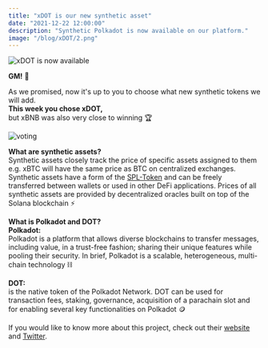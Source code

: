 ```yaml
---
title: "xDOT is our new synthetic asset"
date: "2021-12-22 12:00:00"
description: "Synthetic Polkadot is now available on our platform."
image: "/blog/xDOT/2.png"
---
```

![xDOT is now available](/blog/xDOT/1.png "horizontal")

**GM!** 👋

As we promised, now it's up to you to choose what new synthetic tokens we will add.  
**This week you chose xDOT,**  
but xBNB was also very close to winning 🏆  
  
![voting](/blog/xDOT/voting.png "horizontal")


**What are synthetic assets?**  
Synthetic assets closely track the price of specific assets assigned to them e.g. xBTC will have the same price as BTC on centralized exchanges. Synthetic assets have a form of the [SPL-Token](https://spl.solana.com/token) and can be freely transferred between wallets or used in other DeFi applications. Prices of all synthetic assets are provided by decentralized oracles built on top of the Solana blockchain ⚡


**What is Polkadot and DOT?**  
**Polkadot:**  
Polkadot is a platform that allows diverse blockchains to transfer messages, including value, in a trust-free fashion; sharing their unique features while pooling their security. In brief, Polkadot is a scalable, heterogeneous, multi-chain technology ⛓️

**DOT:**  
is the native token of the Polkadot Network. DOT can be used for transaction fees, staking, governance, acquisition of a parachain slot and for enabling several key functionalities on Polkadot 🪙

If you would like to know more about this project, check out their [website](https://polkadot.network/) and [Twitter](https://twitter.com/Polkadot).